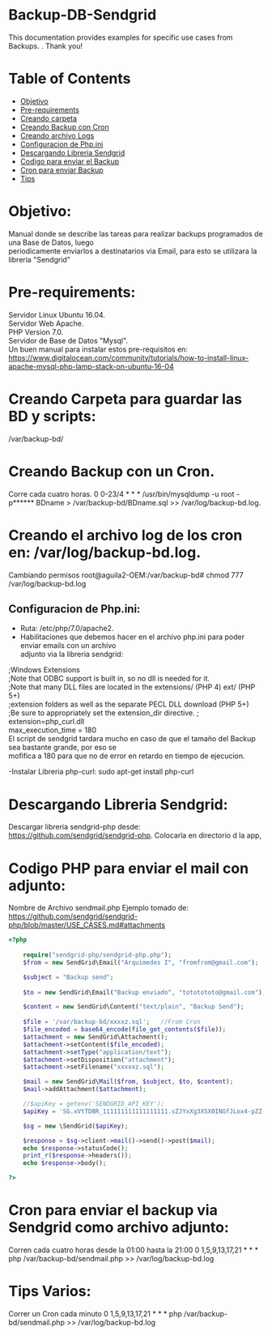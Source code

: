 # Backup-DB-Sendgrid


This documentation provides examples for specific use cases from Backups. 
. Thank you!

# Table of Contents

* [Objetivo](#objetivo)
* [Pre-requirements](#requerimientos)
* [Creando carpeta](#creando1)
* [Creando Backup con Cron](#cron1)
* [Creando archivo Logs](#logs1)
* [Configuracion de Php.ini](#phpini)
* [Descargando Libreria Sendgrid](#sendgrid)
* [Codigo para enviar el Backup](#backup1)
* [Cron para enviar Backup](#cron2)
* [Tips](#tips)

<a name="objetivo"></a>
# Objetivo:  
Manual donde se describe las tareas  para realizar backups programados de una Base de Datos, luego  
periodicamente enviarlos a destinatarios via Email, para esto se utilizara la libreria "Sendgrid"

<a name="requerimientos"></a>
# Pre-requirements:  
Servidor Linux  Ubuntu 16.04.  
Servidor Web Apache.  
PHP Version 7.0.  
Servidor de Base de Datos "Mysql".  
Un buen manual para instalar estos pre-requisitos en:  
https://www.digitalocean.com/community/tutorials/how-to-install-linux-apache-mysql-php-lamp-stack-on-ubuntu-16-04



<a name="creando1"></a>
# Creando Carpeta para guardar las BD y scripts:
/var/backup-bd/


<a name="cron1"></a>
# Creando Backup con un Cron. 
Corre cada cuatro horas.
0 0-23/4 * * * /usr/bin/mysqldump -u root -p****** BDname > /var/backup-bd/BDname.sql >> /var/log/backup-bd.log.
 
<a name="logs1"></a>
# Creando el archivo log de los cron en: /var/log/backup-bd.log.
Cambiando permisos
root@aguila2-OEM:/var/backup-bd# chmod 777 /var/log/backup-bd.log



<a name="phpini"></a>
## Configuracion de Php.ini:  
- Ruta: /etc/php/7.0/apache2. 
- Habilitaciones que debemos hacer en el archivo php.ini para poder enviar emails con un archivo  
  adjunto via la libreria sendgrid:

;Windows Extensions  
;Note that ODBC support is built in, so no dll is needed for it.  
;Note that many DLL files are located in the extensions/ (PHP 4) ext/ (PHP 5+)  
;extension folders as well as the separate PECL DLL download (PHP 5+)  
;Be sure to appropriately set the extension_dir directive.
;  
extension=php_curl.dll  
max_execution_time = 180  
El script de sendgrid tardara mucho en caso de que el tamaño del Backup sea bastante grande, por eso se  
mofifica a 180 para que no de error en retardo en tiempo de ejecucion. 

-Instalar Libreria php-curl: 
sudo apt-get install php-curl




<a name="sendgrid"></a>
# Descargando Libreria Sendgrid:

Descargar libreria sendgrid-php desde:
https://github.com/sendgrid/sendgrid-php.  Colocarla en directorio d la app, 


<a name="backup1"></a>
# Codigo PHP para enviar el mail con adjunto:  
Nombre de Archivo sendmail.php
Ejemplo tomado de: https://github.com/sendgrid/sendgrid-php/blob/master/USE_CASES.md#attachments

```php
<?php
	
	require("sendgrid-php/sendgrid-php.php");
	$from = new SendGrid\Email("Arquimedes I", "fromfrom@gmail.com");

	$subject = "Backup send";
	
	$to = new SendGrid\Email("Backup enviado", "tototototo@gmail.com");

	$content = new SendGrid\Content("text/plain", "Backup Send");
	
	$file = '/var/backup-bd/xxxxz.sql';   //From Cron
	$file_encoded = base64_encode(file_get_contents($file));
	$attachment = new SendGrid\Attachment();
	$attachment->setContent($file_encoded);
	$attachment->setType("application/text");
	$attachment->setDisposition("attachment");
	$attachment->setFilename("xxxxxz.sql");

	$mail = new SendGrid\Mail($from, $subject, $to, $content);
	$mail->addAttachment($attachment);

	//$apiKey = getenv('SENDGRID_API_KEY');
	$apiKey = 'SG.xVtTDBR_111111111111111111.sZJYxXg3XSX0INGfJLox4-pZZ-25DranfBUtbu4_gqQ';

	$sg = new \SendGrid($apiKey);

	$response = $sg->client->mail()->send()->post($mail);
	echo $response->statusCode();
	print_r($response->headers());
	echo $response->body();

?>

```


 
<a name="cron2"></a>
# Cron para enviar el backup via Sendgrid como archivo adjunto: 
Corren cada cuatro horas desde la 01:00 hasta la 21:00
0 1,5,9,13,17,21 * * * php /var/backup-bd/sendmail.php >> /var/log/backup-bd.log


<a name="tips"></a>
# Tips Varios: 
Correr un Cron cada minuto
0 1,5,9,13,17,21 * * * php /var/backup-bd/sendmail.php >> /var/log/backup-bd.log
